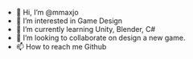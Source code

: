 - 👋 Hi, I’m @mmaxjo
- 👀 I’m interested in Game Design
- 🌱 I’m currently learning Unity, Blender, C#
- 💞️ I’m looking to collaborate on design a new game.
- 📫 How to reach me Github
<!---
mmaxjo/mmaxjo is a ✨ special ✨ repository because its `README.md` (this file) appears on your GitHub profile.
You can click the Preview link to take a look at your changes.
--->

